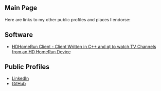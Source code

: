 ## Main Page

Here are links to my other public profiles and places I endorse:

## Software

- [HDHomeRun Client - Client Written in C++ and qt to watch TV Channels from an HD HomeRun Device](https://github.com/scoronado12/hdhomerun-gui)


## Public Profiles

- [LinkedIn](https://linkedin.com/in/scoronado12)
- [GitHub](https://github.com/scoronado12)
